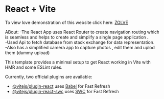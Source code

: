 # React + Vite

To view love demonstration of this website click here: [ZOLVE](https://alam-zolve-tasks.netlify.app/)

ABout:
    -The React App uses React Router to create navigation routing which is seamless and helps to create and simplify a single page application .<br>
    -Used Api to fetch database from stack exchange for data representation.
    <br>
    -Also has a simplified camera app to capture photos , edit them and uplod them (dummy upload)

This template provides a minimal setup to get React working in Vite with HMR and some ESLint rules.

Currently, two official plugins are available:

- [@vitejs/plugin-react](https://github.com/vitejs/vite-plugin-react/blob/main/packages/plugin-react/README.md) uses [Babel](https://babeljs.io/) for Fast Refresh
- [@vitejs/plugin-react-swc](https://github.com/vitejs/vite-plugin-react-swc) uses [SWC](https://swc.rs/) for Fast Refresh
